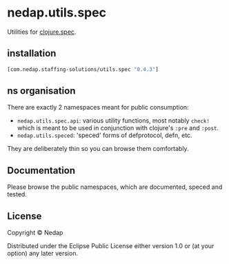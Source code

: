 # nedap.utils.spec

Utilities for [clojure.spec](https://github.com/clojure/spec.alpha).

## installation

```clojure
[com.nedap.staffing-solutions/utils.spec "0.4.3"]
````

## ns organisation

There are exactly 2 namespaces meant for public consumption:

* `nedap.utils.spec.api`: various utility functions, most notably `check!` which is meant to be used in conjunction with clojure's `:pre` and `:post`. 
* `nedap.utils.speced`: 'speced' forms of defprotocol, defn, etc.

They are deliberately thin so you can browse them comfortably.

## Documentation

Please browse the public namespaces, which are documented, speced and tested.

## License

Copyright © Nedap

Distributed under the Eclipse Public License either version 1.0 or (at
your option) any later version.
